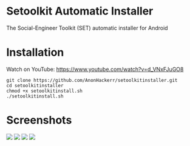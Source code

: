 # Setoolkit Automatic Installer 
The Social-Engineer Toolkit (SET) automatic installer for Android

# Installation
Watch on YouTube: https://www.youtube.com/watch?v=d_VNxFJuGO8
```
git clone https://github.com/AnonHackerr/setoolkitinstaller.git
cd setoolkitinstaller
chmod +x setoolkitinstall.sh
./setoolkitinstall.sh
```
# Screenshots
<img src="https://i.imgur.com/IyHiiNE.png"/>
<img src="https://i.imgur.com/AcVeN9O.png"/>
<img src="https://i.imgur.com/DcUFaqJ.png"/>
<img src="https://i.imgur.com/Npvl3H8.png"/>

